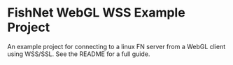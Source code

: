 # FishNet WebGL WSS Example Project
 An example project for connecting to a linux FN server from a WebGL client using WSS/SSL. See the README for a full guide.
